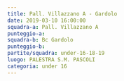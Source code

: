```yaml
---
title: Pall. Villazzano A - Gardolo
date: 2019-03-10 16:00:00
squadra-a: Pall. Villazzano A
punteggio-a: 
squadra-b: Bc Gardolo
punteggio-b: 
partite/squadra: under-16-18-19
luogo: PALESTRA S.M. PASCOLI
categoria: under 16
---
```

